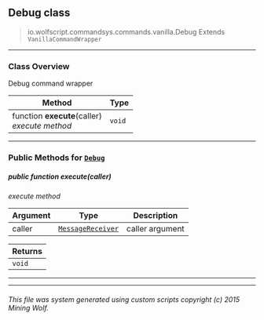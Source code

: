 ## Debug __class__

>io.wolfscript.commandsys.commands.vanilla.Debug
>Extends `VanillaCommandWrapper`

---

### Class Overview

Debug command wrapper

Method | Type   
--- | :--- 
 function __execute__(caller) <br> _execute method_ | `void`



---


### Public Methods for [`Debug`](Debug.md)

##### <a id='execute'></a>public  function __execute__(caller)

_execute method_

Argument | Type | Description  
--- | --- | --- 
caller | [`MessageReceiver`](../../../chat/MessageReceiver.md) | caller argument

Returns | 
--- | 
`void` |


---
---


###### This file was system generated using custom scripts copyright (c) 2015 Mining Wolf.
	

